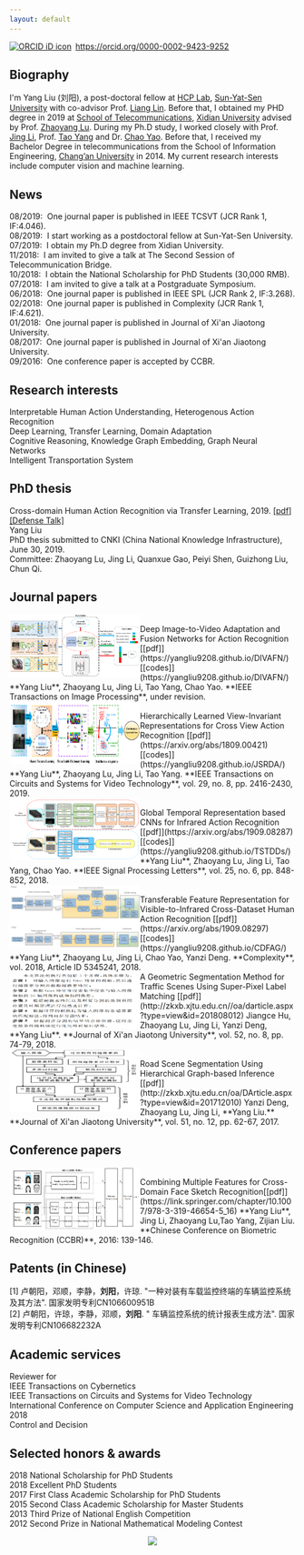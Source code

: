 ```yaml
---
layout: default
---
```

<div itemscope itemtype="https://schema.org/Person"><a itemprop="sameAs" content="https://orcid.org/0000-0002-9423-9252" href="https://orcid.org/0000-0002-9423-9252" target="orcid.widget" rel="noopener noreferrer" style="vertical-align:top;"><img src="https://orcid.org/sites/default/files/images/orcid_16x16.png" style="width:1em;margin-right:.5em;" alt="ORCID iD icon">https://orcid.org/0000-0002-9423-9252</a></div>   

## Biography
I'm Yang Liu (刘阳), a post-doctoral fellow at [HCP Lab](http://www.sysu-hcp.net/home/), [Sun-Yat-Sen University](http://www.sysu.edu.cn/) with co-advisor Prof. [Liang Lin](http://www.linliang.net/). Before that, I obtained my PHD degree in 2019 at [School of Telecommunications](http://ste.xidian.edu.cn/), [Xidian University](https://www.xidian.edu.cn/) advised by Prof. [Zhaoyang Lu](http://web.xidian.edu.cn/zhylu/). During my Ph.D study, I worked closely with Prof. [Jing Li](https://web.xidian.edu.cn/jingli/), Prof. [Tao Yang](http://teacher.nwpu.edu.cn/taoyang.html) and Dr. [Chao Yao](https://scholar.google.com/citations?user=n6w02qoAAAAJ&hl=en). Before that, I received my Bachelor Degree in telecommunications from the School of Information Engineering, [Chang’an University](http://www.chd.edu.cn/) in 2014. My current research interests include computer vision and machine learning.  

## News
08/2019:&nbsp;   One journal paper is published in IEEE TCSVT (JCR Rank 1, IF:4.046).   
08/2019:&nbsp;   I start working as a postdoctoral fellow at Sun-Yat-Sen University.       
07/2019:&nbsp;   I obtain my Ph.D degree from Xidian University.   
11/2018:&nbsp;   I am invited to give a talk at The Second Session of Telecommunication Bridge.  
10/2018:&nbsp;   I obtain the National Scholarship for PhD Students (30,000 RMB).    
07/2018:&nbsp;   I am invited to give a talk at a Postgraduate Symposium.   
06/2018:&nbsp;   One journal paper is published in IEEE SPL (JCR Rank 2, IF:3.268).  
02/2018:&nbsp;   One journal paper is published in Complexity (JCR Rank 1, IF:4.621).   
01/2018:&nbsp;   One journal paper is published in Journal of Xi'an Jiaotong University.  
08/2017:&nbsp;   One journal paper is published in Journal of Xi'an Jiaotong University.  
09/2016:&nbsp;   One conference paper is accepted by CCBR.  

## Research interests
Interpretable Human Action Understanding, Heterogenous Action Recognition  
Deep Learning, Transfer Learning, Domain Adaptation  
Cognitive Reasoning, Knowledge Graph Embedding, Graph Neural Networks  
Intelligent Transportation System  

## PhD thesis  
Cross-domain Human Action Recognition via Transfer Learning, 2019. [[pdf]]((https://yangliu9208.github.io/home/))[[Defense Talk]]((https://yangliu9208.github.io/home/))    
Yang Liu    
PhD thesis submitted to CNKI (China National Knowledge Infrastructure), June 30, 2019.    
Committee: Zhaoyang Lu, Jing Li, Quanxue Gao, Peiyi Shen, Guizhong Liu, Chun Qi.  

## Journal papers  
<div align="left">
          <a>
            <img border="0" src="./TIP.png" align="left" width="230" height="110">
          </a> 
</div>
Deep Image-to-Video Adaptation and Fusion Networks for Action Recognition [[pdf]](https://yangliu9208.github.io/DIVAFN/)[[codes]](https://yangliu9208.github.io/DIVAFN/)             
**Yang Liu**, Zhaoyang Lu, Jing Li, Tao Yang, Chao Yao.    
**IEEE Transactions on Image Processing**, under revision.    

<div align="left">
          <a>
            <img border="0" src="./TCSVT.png" align="left" width="230" height="110">
          </a> 
</div>
Hierarchically Learned View-Invariant Representations for Cross View Action Recognition [[pdf]](https://arxiv.org/abs/1809.00421)[[codes]](https://yangliu9208.github.io/JSRDA/)     
**Yang Liu**, Zhaoyang Lu, Jing Li, Tao Yang.  
**IEEE Transactions on Circuits and Systems for Video Technology**, vol. 29, no. 8, pp. 2416-2430, 2019.   
  

<div align="left">
          <a>
            <img border="0" src="./SPL.png" align="left" width="230" height="110">
          </a> 
</div>
Global Temporal Representation based CNNs for Infrared Action Recognition [[pdf]](https://arxiv.org/abs/1909.08287)[[codes]](https://yangliu9208.github.io/TSTDDs/)          
**Yang Liu**, Zhaoyang Lu, Jing Li, Tao Yang, Chao Yao.   
**IEEE Signal Processing Letters**, vol. 25, no. 6, pp. 848-852, 2018.   

<div align="left">
          <a>
            <img border="0" src="./Complexity.png" align="left" width="230" height="110">
          </a> 
</div>
Transferable Feature Representation for Visible-to-Infrared Cross-Dataset Human Action Recognition [[pdf]](https://arxiv.org/abs/1909.08297)[[codes]](https://yangliu9208.github.io/CDFAG/)       
**Yang Liu**, Zhaoyang Lu, Jing Li, Chao Yao, Yanzi Deng.  
**Complexity**, vol. 2018, Article ID 5345241, 2018.    

<div align="left">
          <a>
            <img border="0" src="./XJT1.png" align="left" width="230" height="100">
          </a> 
</div>
A Geometric Segmentation Method for Traffic Scenes Using Super-Pixel Label Matching [[pdf]](http://zkxb.xjtu.edu.cn//oa/darticle.aspx?type=view&id=201808012)        
Jiangce Hu, Zhaoyang Lu, Jing Li, Yanzi Deng, **Yang Liu**.  
**Journal of Xi'an Jiaotong University**, vol. 52, no. 8, pp. 74-79, 2018.  
 
<div align="left">
          <a>
            <img border="0" src="./XJT2.png" align="left" width="230" height="110">
          </a> 
</div>
Road Scene Segmentation Using Hierarchical Graph-based Inference [[pdf]](http://zkxb.xjtu.edu.cn/oa/DArticle.aspx?type=view&id=201712010)   
Yanzi Deng, Zhaoyang Lu, Jing Li, **Yang Liu.**  
**Journal of Xi'an Jiaotong University**, vol. 51, no. 12, pp. 62-67, 2017.  

 
## Conference papers 
<div align="left">
          <a>
            <img border="0" src="./CCBR.png" align="left" width="230" height="110">
          </a> 
</div>
Combining Multiple Features for Cross-Domain Face Sketch Recognition[[pdf]](https://link.springer.com/chapter/10.1007/978-3-319-46654-5_16)        
**Yang Liu**, Jing Li, Zhaoyang Lu,Tao Yang, Zijian Liu.  
**Chinese Conference on Biometric Recognition (CCBR)**, 2016: 139-146.   

## Patents (in Chinese) 
[1] 卢朝阳，邓顺，李静，**刘阳**，许琼. "一种对装有车载监控终端的车辆监控系统及其方法". 国家发明专利CN106600951B    
[2] 卢朝阳，许琼，李静，邓顺，**刘阳**. " 车辆监控系统的统计报表生成方法". 国家发明专利CN106682232A  

## Academic services 
Reviewer for   
IEEE Transactions on Cybernetics  
IEEE Transactions on Circuits and Systems for Video Technology  
International Conference on Computer Science and Application Engineering 2018  
Control and Decision  

## Selected honors & awards  
2018 National Scholarship for PhD Students  
2018 Excellent PhD Students      
2017 First Class Academic Scholarship for PhD Students  
2015 Second Class Academic Scholarship for Master Students   
2013 Third Prize of National English Competition   
2012 Second Prize in National Mathematical Modeling Contest

<div align="center">
<a href="https://clustrmaps.com/site/1afab"  title="Visit tracker"><img src="//www.clustrmaps.com/map_v2.png?d=4gcumkWOGcGMkP7mPeNRWlKjBOWOoFnp4f3NrPlhG8U&cl=ffffff" /></a>
</div> 
